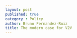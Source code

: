 ```yaml
---
layout: post
published: true
category : Policy
author: Bruno Fernandez-Ruiz
title: The modern case for V2V
---
```

